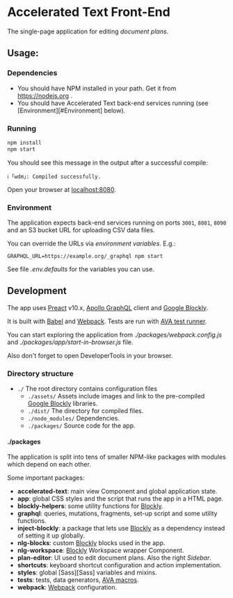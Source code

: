 # Accelerated Text Front-End

The single-page application for editing _document plans_.

## Usage:

### Dependencies

* You should have NPM installed in your path. Get it from https://nodejs.org .
* You should have Accelerated Text back-end services running (see [Environment][#Environment] below).

### Running

```bash
npm install
npm start
```

You should see this message in the output after a successful compile:

```
ℹ ｢wdm｣: Compiled successfully.
```

Open your browser at [localhost:8080](http://localhost:8080/).

### Environment

The application expects back-end services running on ports `3001`, `8081`, `8090` and an S3 bucket URL for uploading CSV data files.

You can override the URLs via _environment variables_. E.g.:

```
GRAPHQL_URL=https://example.org/_graphql npm start
```

See file _.env.defaults_ for the variables you can use.


##  Development

The app uses [Preact][Preact] v10.x, [Apollo GraphQL][Apollo] client and [Google Blockly][Blockly].

It is built with [Babel][Babel] and [Webpack][Webpack]. Tests are run with [AVA test runner][AVA].

You can start exploring the application from _./packages/webpack.config.js_ and _./packages/app/start-in-browser.js_ file.

Also don't forget to open DeveloperTools in your browser.

### Directory structure

* `./`  The root directory contains configuration files
    * `./assets/`       Assets include images and link to the pre-compiled [Google Blockly][Blockly] libraries.
    * `./dist/`         The directory for compiled files.
    * `./node_modules/` Dependencies.
    * `./packages/`     Source code for the app.

#### ./packages

The application is split into tens of smaller NPM-like packages with modules which depend on each other.

Some important packages:

* **accelerated-text**:     main view Component and global application state.
* **app**:                  global CSS styles and the script that runs the app in a HTML page.
* **blockly-helpers**:      some utility functions for [Blockly][Blockly].
* **graphql**:              queries, mutations, fragments, set-up script and some utility functions.
* **inject-blockly**:       a package that lets use [Blockly][Blockly] as a dependency instead of setting it up globally.
* **nlg-blocks**:           custom [Blockly][Blockly] blocks used in the app.
* **nlg-workspace**:        [Blockly][Blockly] Workspace wrapper Component.
* **plan-editor**:          UI used to edit document plans. Also the right _Sidebar_.
* **shortcuts**:            keyboard shortcut configuration and action implementation.
* **styles**:               global [Sass][Sass] variables and mixins.
* **tests**:                tests, data generators, [AVA macros][AVA_Macros].
* **webpack**:              [Webpack][Webpack] configuration.








[AVA]:          https://github.com/avajs/ava
[AVA_Macros]:   https://github.com/avajs/ava/blob/master/docs/01-writing-tests.md#reusing-test-logic-through-macros
[Apollo]:       https://www.apollographql.com/docs/react/
[Babel]:        https://babeljs.io/
[Blockly]:      https://developers.google.com/blockly/
[Preact]:       https://preactjs.com/
[Webpack]:      https://webpack.js.org/
